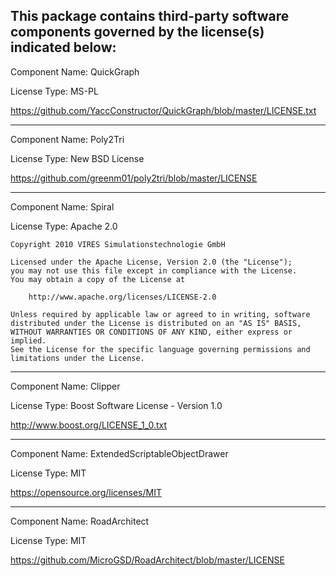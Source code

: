 This package contains third-party software components governed by the license(s) indicated below:
---------

Component Name: QuickGraph

License Type: MS-PL

https://github.com/YaccConstructor/QuickGraph/blob/master/LICENSE.txt

---------

Component Name: Poly2Tri

License Type: New BSD License

https://github.com/greenm01/poly2tri/blob/master/LICENSE

---------

Component Name: Spiral

License Type: Apache 2.0

    Copyright 2010 VIRES Simulationstechnologie GmbH

    Licensed under the Apache License, Version 2.0 (the "License");
    you may not use this file except in compliance with the License.
    You may obtain a copy of the License at

        http://www.apache.org/licenses/LICENSE-2.0

    Unless required by applicable law or agreed to in writing, software
    distributed under the License is distributed on an "AS IS" BASIS,
    WITHOUT WARRANTIES OR CONDITIONS OF ANY KIND, either express or implied.
    See the License for the specific language governing permissions and
    limitations under the License.
    
---------

Component Name: Clipper

License Type: Boost Software License - Version 1.0

http://www.boost.org/LICENSE_1_0.txt

---------

Component Name: ExtendedScriptableObjectDrawer

License Type: MIT

https://opensource.org/licenses/MIT

---------

Component Name: RoadArchitect

License Type: MIT

https://github.com/MicroGSD/RoadArchitect/blob/master/LICENSE
